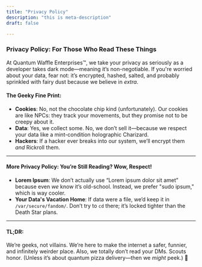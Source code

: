 ```yaml
---
title: "Privacy Policy"
description: "this is meta-description"
draft: false

---
```


### Privacy Policy: For Those Who Read These Things  
At Quantum Waffle Enterprises™, we take your privacy as seriously as a developer takes dark mode—meaning it’s non-negotiable. If you're worried about your data, fear not: it’s encrypted, hashed, salted, and probably sprinkled with fairy dust because we believe in *extra*.  

#### The Geeky Fine Print:  
- **Cookies**: No, not the chocolate chip kind (unfortunately). Our cookies are like NPCs: they track your movements, but they promise not to be creepy about it.  
- **Data**: Yes, we collect some. No, we don’t sell it—because we respect your data like a mint-condition holographic Charizard.  
- **Hackers**: If a hacker ever breaks into our system, we’ll encrypt them *and* Rickroll them.  

---

#### More Privacy Policy: You’re Still Reading? Wow, Respect!  
- **Lorem Ipsum**: We don’t actually use “Lorem ipsum dolor sit amet” because even *we* know it’s old-school. Instead, we prefer "sudo ipsum," which is way cooler.  
- **Your Data's Vacation Home**: If data were a file, we’d keep it in `/var/secure/fandom/`. Don’t try to `cd` there; it’s locked tighter than the Death Star plans.  

---

#### TL;DR:  
We’re geeks, not villains. We’re here to make the internet a safer, funnier, and infinitely weirder place. Also, we totally don’t read your DMs. Scouts honor. (Unless it’s about quantum pizza delivery—then we *might* peek.) 🍕

